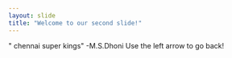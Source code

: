 ```yaml
---
layout: slide
title: "Welcome to our second slide!"
---
```

" chennai super kings" -M.S.Dhoni
Use the left arrow to go back!
